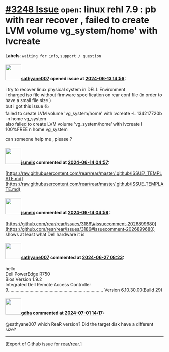 [\#3248 Issue](https://github.com/rear/rear/issues/3248) `open`: linux rehl 7.9 : pb with rear recover , failed to create LVM volume vg\_system/home' with lvcreate
===================================================================================================================================================================

**Labels**: `waiting for info`, `support / question`

#### <img src="https://avatars.githubusercontent.com/u/165180886?v=4" width="50">[sathyane007](https://github.com/sathyane007) opened issue at [2024-06-13 14:56](https://github.com/rear/rear/issues/3248):

i try to recover linux physical system in DELL Environment  
i charged iso file without firmware specification on rear conf file (in
order to have a small file size )  
but i got this issue 👍  
failed to create LVM volume 'vg\_system/home' with lvcreate -L
134217720b -n home vg\_system  
also failed to create LVM volume 'vg\_system/home' with lvcreate l
100%FREE n home vg\_system

can someone help me , please ?

#### <img src="https://avatars.githubusercontent.com/u/1788608?u=925fc54e2ce01551392622446ece427f51e2f0ce&v=4" width="50">[jsmeix](https://github.com/jsmeix) commented at [2024-06-14 04:57](https://github.com/rear/rear/issues/3248#issuecomment-2167211612):

[https://raw.githubusercontent.com/rear/rear/master/.github/ISSUE\_TEMPLATE.md](https://raw.githubusercontent.com/rear/rear/master/.github/ISSUE_TEMPLATE.md)

#### <img src="https://avatars.githubusercontent.com/u/1788608?u=925fc54e2ce01551392622446ece427f51e2f0ce&v=4" width="50">[jsmeix](https://github.com/jsmeix) commented at [2024-06-14 04:59](https://github.com/rear/rear/issues/3248#issuecomment-2167212982):

[https://github.com/rear/rear/issues/3186\#issuecomment-2026899680](https://github.com/rear/rear/issues/3186#issuecomment-2026899680)  
shows at least what Dell hardware it is

#### <img src="https://avatars.githubusercontent.com/u/165180886?v=4" width="50">[sathyane007](https://github.com/sathyane007) commented at [2024-06-27 08:23](https://github.com/rear/rear/issues/3248#issuecomment-2194087095):

hello  
Dell PowerEdge R750  
Bios Version 1.9.2  
Integrated Dell Remote Access Controller
9...........................................................................
Version 6.10.30.00(Build 29)

#### <img src="https://avatars.githubusercontent.com/u/888633?u=cdaeb31efcc0048d3619651aa18dd4b76e636b21&v=4" width="50">[gdha](https://github.com/gdha) commented at [2024-07-01 14:17](https://github.com/rear/rear/issues/3248#issuecomment-2200273401):

@sathyane007 which ReaR version? Did the target disk have a different
size?

------------------------------------------------------------------------

\[Export of Github issue for
[rear/rear](https://github.com/rear/rear).\]
